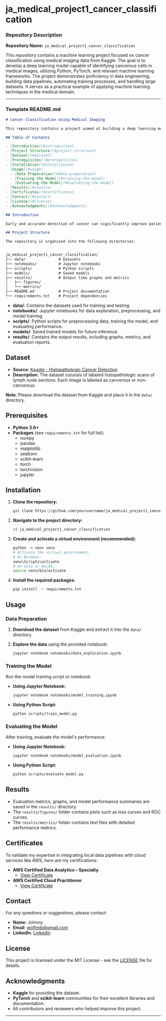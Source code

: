 # ja_medical_project1_cancer_classification


### **Repository Description**

**Repository Name:** `ja_medical_project1_cancer_classification`

This repository contains a machine learning project focused on cancer classification using medical imaging data from Kaggle. The goal is to develop a deep learning model capable of identifying cancerous cells in medical images, utilizing Python, PyTorch, and relevant machine learning frameworks. The project demonstrates proficiency in data engineering, building data pipelines, automating training processes, and handling large datasets. It serves as a practical example of applying machine learning techniques in the medical domain.

---

### **Template README.md**

```markdown
# Cancer Classification Using Medical Imaging

This repository contains a project aimed at building a deep learning model to classify cancerous cells from medical images. The project utilizes Python, PyTorch, and various machine learning frameworks to preprocess data, train models, and evaluate performance.

## Table of Contents

- [Introduction](#introduction)
- [Project Structure](#project-structure)
- [Dataset](#dataset)
- [Prerequisites](#prerequisites)
- [Installation](#installation)
- [Usage](#usage)
  - [Data Preparation](#data-preparation)
  - [Training the Model](#training-the-model)
  - [Evaluating the Model](#evaluating-the-model)
- [Results](#results)
- [Certificates](#certificates)
- [Contact](#contact)
- [License](#license)
- [Acknowledgments](#acknowledgments)

## Introduction

Early and accurate detection of cancer can significantly improve patient outcomes. This project focuses on developing a convolutional neural network (CNN) to classify medical images for cancer detection. The model aims to assist healthcare professionals by providing a tool to automatically identify potential cancerous cells.

## Project Structure

The repository is organized into the following directories:


ja_medical_project1_cancer_classification/
├── data/               # Datasets
├── notebooks/          # Jupyter notebooks
├── scripts/            # Python scripts
├── models/             # Saved models
├── results/            # Output like graphs and metrics
│   ├── figures/
│   └── metrics/
├── README.md           # Project documentation
└── requirements.txt    # Project dependencies
```

- **data/**: Contains the datasets used for training and testing.
- **notebooks/**: Jupyter notebooks for data exploration, preprocessing, and model training.
- **scripts/**: Python scripts for preprocessing data, training the model, and evaluating performance.
- **models/**: Saved trained models for future inference.
- **results/**: Contains the output results, including graphs, metrics, and evaluation reports.

## Dataset

- **Source**: [Kaggle - Histopathologic Cancer Detection](https://www.kaggle.com/c/histopathologic-cancer-detection)
- **Description**: The dataset consists of labeled histopathologic scans of lymph node sections. Each image is labeled as cancerous or non-cancerous.

**Note**: Please download the dataset from Kaggle and place it in the `data/` directory.

## Prerequisites

- **Python 3.6+**
- **Packages** (see `requirements.txt` for full list):
  - numpy
  - pandas
  - matplotlib
  - seaborn
  - scikit-learn
  - torch
  - torchvision
  - jupyter

## Installation

1. **Clone the repository:**

   ```bash
   git clone https://github.com/yourusername/ja_medical_project1_cancer_classification.git
   ```

2. **Navigate to the project directory:**

   ```bash
   cd ja_medical_project1_cancer_classification
   ```

3. **Create and activate a virtual environment (recommended):**

   ```bash
   python -m venv venv
   # Activate the virtual environment:
   # On Windows:
   venv\Scripts\activate
   # On Unix or MacOS:
   source venv/bin/activate
   ```

4. **Install the required packages:**

   ```bash
   pip install -r requirements.txt
   ```

## Usage

### Data Preparation

1. **Download the dataset** from Kaggle and extract it into the `data/` directory.
2. **Explore the data** using the provided notebook:

   ```bash
   jupyter notebook notebooks/data_exploration.ipynb
   ```

### Training the Model

Run the model training script or notebook:

- **Using Jupyter Notebook:**

  ```bash
  jupyter notebook notebooks/model_training.ipynb
  ```

- **Using Python Script:**

  ```bash
  python scripts/train_model.py
  ```

### Evaluating the Model

After training, evaluate the model's performance:

- **Using Jupyter Notebook:**

  ```bash
  jupyter notebook notebooks/model_evaluation.ipynb
  ```

- **Using Python Script:**

  ```bash
  python scripts/evaluate_model.py
  ```

## Results

- Evaluation metrics, graphs, and model performance summaries are saved in the `results/` directory.
- The `results/figures/` folder contains plots such as loss curves and ROC curves.
- The `results/metrics/` folder contains text files with detailed performance metrics.

## Certificates

To validate my expertise in integrating local data pipelines with cloud services like AWS, here are my certifications:

- **AWS Certified Data Analytics – Specialty**
  - [View Certificate](https://www.credly.com/badges/6778cea1-3f23-4b02-afaa-8586da0f3b3c/public_url)
- **AWS Certified Cloud Practitioner**
  - [View Certificate](https://www.credly.com/badges/9539268b-5bd3-41dc-b87d-4e8de0a255ec)

## Contact

For any questions or suggestions, please contact:

- **Name**: Johnny
- **Email**: [wolfmib@gmail.com](mailto:wolfmib@gmail.com)
- **LinkedIn**: [Linkedin](https://www.linkedin.com/in/johnny-hung-data-analytic-gaming-actuary)

## License

This project is licensed under the MIT License - see the [LICENSE](LICENSE) file for details.

## Acknowledgments

- **Kaggle** for providing the dataset.
- **PyTorch** and **scikit-learn** communities for their excellent libraries and documentation.
- All contributors and reviewers who helped improve this project.

---

